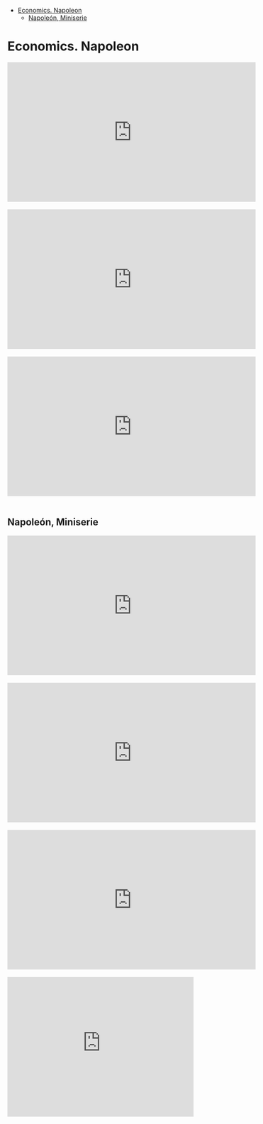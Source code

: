 <!-- MarkdownTOC -->

- [Economics. Napoleon](#economics-napoleon)
    - [Napoleón, Miniserie](#napoleón-miniserie)

<!-- /MarkdownTOC -->

# Economics. Napoleon

<div class="container">
<iframe width="560" height="315" src="https://www.youtube.com/embed/VXeZXTOBZgU?rel=0" frameborder="0" allowfullscreen class="video"></iframe>
</div>
<br/>

<div class="container">
<iframe width="560" height="315" src="https://www.youtube.com/embed/AwLiWhWdFGU?rel=0" frameborder="0" allowfullscreen class="video"></iframe>
</div>
<br/>

<div class="container">
<iframe width="560" height="315" src="https://www.youtube.com/embed/2A0XJfbNh00?list=PLmJIGepU3gJNDtkiJv8cCBK_iA5FbIHgb" frameborder="0" allowfullscreen class="video"></iframe>
</div>
<br/>

## Napoleón, Miniserie

<div class="container">
<iframe width="560" height="315" src="https://www.youtube.com/embed/jUZvINOBhAM?rel=0" frameborder="0" allowfullscreen class="video"></iframe>
</div>
<br/>

<div class="container">
<iframe width="560" height="315" src="https://www.youtube.com/embed/8Cu_9aKcgjY?rel=0" frameborder="0" allowfullscreen class="video"></iframe>
</div>
<br/>

<div class="container">
<iframe width="560" height="315" src="https://www.youtube.com/embed/s7ys0gCxtd8?rel=0" frameborder="0" allowfullscreen class="video"></iframe>
</div>
<br/>

<div class="container">
<iframe width="420" height="315" src="https://www.youtube.com/embed/QCTQnE5DUJs?rel=0" frameborder="0" allowfullscreen class="video"></iframe>
</div>
<br/>

